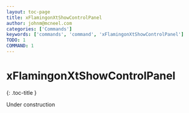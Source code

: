 ```yaml
---
layout: toc-page
title: xFlamingonXtShowControlPanel
author: johnm@mcneel.com
categories: ['Commands']
keywords: ['commands', 'command', 'xFlamingonXtShowControlPanel']
TODO: 1
COMMAND: 1
---
```



# xFlamingonXtShowControlPanel
{: .toc-title }

Under construction
